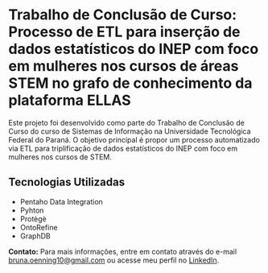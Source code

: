 # Trabalho de Conclusão de Curso: Processo de ETL para inserção de dados estatísticos do INEP com foco em mulheres nos cursos de áreas STEM no grafo de conhecimento da plataforma ELLAS

Este projeto foi desenvolvido como parte do Trabalho de Conclusão de Curso do curso de Sistemas de Informação na Universidade Tecnológica Federal do Paraná. O objetivo principal é propor um processo automatizado via ETL para triplificação de dados estatísticos do INEP com foco em mulheres nos cursos de STEM.

## Tecnologias Utilizadas
- Pentaho Data Integration
- Pyhton
- Protègè
- OntoRefine
- GraphDB

**Contato:** Para mais informações, entre em contato através do e-mail bruna.oenning10@gmail.com ou acesse meu perfil no [LinkedIn](https://www.linkedin.com/in/bruna-oenning-amador-b5b3a6197/).

